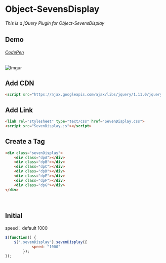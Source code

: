 # Object-SevensDisplay
###### This is a jQuery Plugin for Object-SevensDisplay
## Demo
###### [CodePen](http://codepen.io/ta7382/pen/jqxPLN)
![Imgur](http://i.imgur.com/7QZvupY.gif)
## Add CDN
```html
<script src="https://ajax.googleapis.com/ajax/libs/jquery/1.11.0/jquery.min.js"></script>
```

## Add Link
```html
<link rel="stylesheet" type="text/css" href="SevenDisplay.css">
<script src="SevenDisplay.js"></script>
```

## Create a Tag
```html
<div class="sevenDisplay">
	<div class="dpA"></div>
	<div class="dpB"></div>
	<div class="dpC"></div>
	<div class="dpD"></div>
	<div class="dpE"></div>
	<div class="dpF"></div>
	<div class="dpG"></div>
</div>
```

　
## Initial
speed：default 1000
```javascript
$(function() {
	$('.sevenDisplay').sevenDisplay({
			speed: "1000"
		});
});
```
